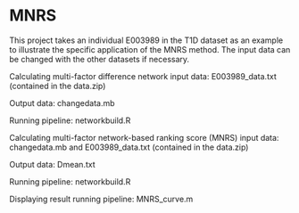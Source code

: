 # MNRS
This project takes an individual E003989 in the T1D dataset as an example to illustrate the specific application of the MNRS method. The input data can be changed with the other datasets if necessary.

Calculating multi-factor difference network input data: E003989_data.txt (contained in the data.zip)

Output data: changedata.mb

Running pipeline: networkbuild.R

Calculating multi-factor network-based ranking score (MNRS) input data: changedata.mb and E003989_data.txt (contained in the data.zip)

Output data: Dmean.txt

Running pipeline: networkbuild.R

Displaying result running pipeline: MNRS_curve.m
